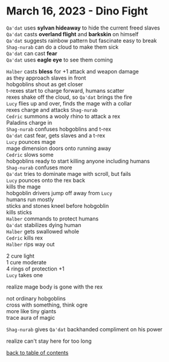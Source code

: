 # March 16, 2023 - Dino Fight

`Qa'dat` uses **sylvan hideaway** to hide the current freed slaves  
`Qa'dat` casts **overland flight** and **barkskin** on himself  
`Qa'dat` suggests rainbow pattern but fascinate easy to break  
`Shag-nurab` can do a cloud to make them sick  
`Qa'dat` can cast **fear**  
`Qa'dat` uses **eagle eye** to see them coming  

`Halber` casts **bless** for +1 attack and weapon damage  
as they approach slaves in front  
hobgoblins shout as get closer  
t-rexes start to charge forward, humans scatter  
rexes shake off the cloud, so `Qa'dat` brings the fire  
`Lucy` flies up and over, finds the mage with a collar  
rexes charge and attacks `Shag-nurab`  
`Cedric` summons a wooly rhino to attack a rex  
Paladins charge in  
`Shag-nurab` confuses hobgoblins and t-rex  
`Qa'dat` cast fear, gets slaves and a t-rex  
`Lucy` pounces mage  
mage dimension doors onto running away  
`Cedric` slows some  
hobgoblins ready to start killing anyone including humans  
`Shag-nurab` confuses more  
`Qa'dat` tries to dominate mage with scroll, but fails  
`Lucy` pounces onto the rex back  
kills the mage  
hobgoblin drivers jump off away from `Lucy`  
humans run mostly  
sticks and stones kneel before hobgoblin  
kills sticks  
`Halber` commands to protect humans  
`Qa'dat` stabilizes dying human  
`Halber` gets swallowed whole  
`Cedric` kills rex  
`Halber` rips way out  

2 cure light  
1 cure moderate  
4 rings of protection +1  
`Lucy` takes one  

realize mage body is gone with the rex  

not ordinary hobgoblins  
cross with something, think ogre    
more like tiny giants  
trace aura of magic  

`Shag-nurab` gives `Qa'dat` backhanded compliment on his power  

realize can't stay here for too long  


[back to table of contents](/sessions/README.md)
